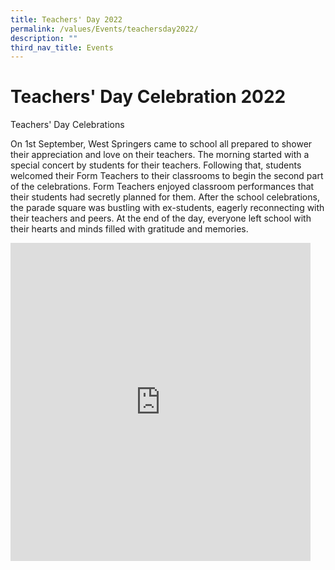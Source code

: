 ```yaml
---
title: Teachers' Day 2022
permalink: /values/Events/teachersday2022/
description: ""
third_nav_title: Events
---
```

# Teachers' Day Celebration 2022

Teachers' Day Celebrations

On 1st September, West Springers came to school all prepared to shower their appreciation and love on their teachers. The morning started with a special concert by students for their teachers. Following that, students welcomed their Form Teachers to their classrooms to begin the second part of the celebrations. Form Teachers enjoyed classroom performances that their students had secretly planned for them. After the school celebrations, the parade square was bustling with ex-students, eagerly reconnecting with their teachers and peers. At the end of the day, everyone left school with their hearts and minds filled with gratitude and memories.

<iframe allowfullscreen="true" height="509" width="480" frameborder="0" src="https://docs.google.com/presentation/d/e/2PACX-1vSalW-KafaBRTp1eJZB-LCd7xuuguaw_QAvaUDTdZrbg1v-fEESR0sbN0MjIoTUX8dlE-hylv8GzFiK/embed?start=true&amp;loop=true&amp;delayms=3000"></iframe>